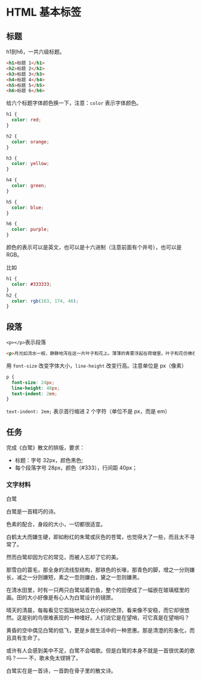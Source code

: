 # HTML 基本标签

## 标题

h1到h6，一共六级标题。

```html
<h1>标题 1</h1>
<h2>标题 2</h2>
<h3>标题 3</h3>
<h4>标题 4</h4>
<h5>标题 5</h5>
<h6>标题 6</h6>
```

给六个标题字体颜色换一下，注意：`color` 表示字体颜色。

```css
h1 {
  color: red;
}

h2 {
  color: orange;
}

h3 {
  color: yellow;
}

h4 {
  color: green;
}

h5 {
  color: blue;
}

h6 {
  color: purple;
}
```

颜色的表示可以是英文，也可以是十六进制（注意前面有个井号），也可以是 RGB。

比如
```css
h1 {
  color: #333333;
}
h2 {
  color: rgb(163, 174, 46);
}
```

## 段落

`<p></p>`表示段落

```html
<p>月光如流水一般，静静地泻在这一片叶子和花上。薄薄的青雾浮起在荷塘里。叶子和花仿佛在牛乳中洗过一样；又像笼着轻纱的梦。虽然是满月，天上却有一层淡淡的云，所以不能朗照；但我以为这恰是到了好处——酣眠固不可少，小睡也别有风味的。月光是隔了树照过来的，高处丛生的灌木，落下参差的斑驳的黑影，峭楞楞如鬼一般；弯弯的杨柳的稀疏的倩影，却又像是画在荷叶上。塘中的月色并不均匀；但光与影有着和谐的旋律，如梵婀玲上奏着的名曲。</p>
```

用 `font-size` 改变字体大小，`line-height` 改变行高。注意单位是 px（像素）

```css
p {
  font-size: 24px;
  line-height: 48px;
  text-indent: 2em;
}
```

`text-indent: 2em;` 表示首行缩进 2 个字符（单位不是 px，而是 em）

## 任务
完成《白鹭》散文的排版，要求：

- 标题：字号 32px，颜色黑色;
- 每个段落字号 28px，颜色（#333），行间距 40px；

### 文字材料
白鹭

白鹭是一首精巧的诗。

色素的配合，身段的大小，一切都很适宜。

白鹤太大而嫌生硬，即如粉红的朱鹭或灰色的苍鹭，也觉得大了一些，而且太不寻常了。

然而白鹭却因为它的常见，而被人忘却了它的美。

那雪白的蓑毛，那全身的流线型结构，那铁色的长喙，那青色的脚，增之一分则嫌长，减之一分则嫌短，素之一忽则嫌白，黛之一忽则嫌黑。

在清水田里，时有一只两只白鹭站着钓鱼，整个的田便成了一幅嵌在玻璃框里的画。田的大小好像是有心人为白鹭设计的镜匣。

晴天的清晨，每每看见它孤独地站立在小树的绝顶，看来像不安稳，而它却很悠然。这是别的鸟很难表现的一种嗜好。人们说它是在望哨，可它真是在望哨吗？

黄昏的空中偶见白鹭的低飞，更是乡居生活中的一种恩惠。那是清澄的形象化，而且具有生命了。

或许有人会感到美中不足，白鹭不会唱歌。但是白鹭的本身不就是一首很优美的歌吗？—— 不，歌未免太铿锵了。

白鹭实在是一首诗，一首韵在骨子里的散文诗。